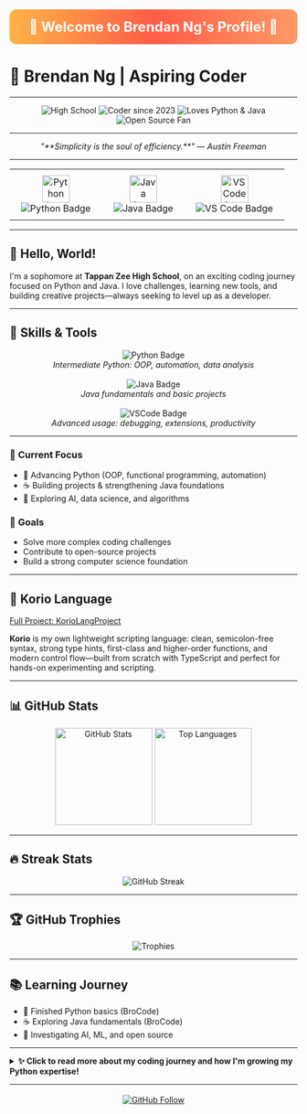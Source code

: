 <p align="center" style="background: linear-gradient(90deg, #ffb347, #fd5d47, #ff9966); padding: 1rem; border-radius: 12px; color: white; font-weight: bold; font-size: 1.5rem; margin-bottom: 1rem;">
  🌅 Welcome to Brendan Ng's Profile! 🌟
</p>

# 🌟 Brendan Ng | **Aspiring Coder**

---

<p align="center">
  <img src="https://img.shields.io/badge/HighSchooler-Tappan%20Zee-8e44ad?style=for-the-badge" alt="High School" />
  <img src="https://img.shields.io/badge/Coder%20since-2023-e67e22?style=for-the-badge" alt="Coder since 2023" />
  <img src="https://img.shields.io/badge/Loves-Python_&_Java-16a085?style=for-the-badge" alt="Loves Python & Java" />
  <img src="https://img.shields.io/badge/Open_Source-Fan%20in%20training-27ae60?style=for-the-badge" alt="Open Source Fan" />
</p>

---

<p align="center"><em>
"**Simplicity is the soul of efficiency.**" — Austin Freeman
</em></p>

---

<table align="center">
  <tr>
    <td align="center" style="padding: 10px 20px;">
      <img src="https://cdn.jsdelivr.net/gh/devicons/devicon/icons/python/python-original.svg" width="48" height="48" alt="Python Icon" /><br />
      <img src="https://img.shields.io/badge/Python-Enthusiast-ffd343?style=for-the-badge&logo=python&logoColor=white" alt="Python Badge" />
    </td>
    <td align="center" style="padding: 10px 20px;">
      <img src="https://cdn.jsdelivr.net/gh/devicons/devicon/icons/java/java-original.svg" width="48" height="48" alt="Java Icon" /><br />
      <img src="https://img.shields.io/badge/Java-Learning-f87171?style=for-the-badge&logo=java&logoColor=white" alt="Java Badge" />
    </td>
    <td align="center" style="padding: 10px 20px;">
      <img src="https://cdn.jsdelivr.net/gh/devicons/devicon/icons/vscode/vscode-original.svg" width="48" height="48" alt="VS Code Icon" /><br />
      <img src="https://img.shields.io/badge/VSCode-Power_User-66cdf1?style=for-the-badge&logo=visual-studio-code&logoColor=white" alt="VS Code Badge" />
    </td>
  </tr>
</table>

---

## 👋 **Hello, World!**

I'm a sophomore at **Tappan Zee High School**, on an exciting coding journey focused on Python and Java. I love challenges, learning new tools, and building creative projects—always seeking to level up as a developer.

---

## 🧰 **Skills & Tools**

<p align="center">
  <img src="https://img.shields.io/badge/Python-Enthusiast-ffd343?style=for-the-badge&logo=python&logoColor=white" alt="Python Badge" />
  <br/><em>Intermediate Python: OOP, automation, data analysis</em>
  <br><br>
  <img src="https://img.shields.io/badge/Java-Learning-f87171?style=for-the-badge&logo=java&logoColor=white" alt="Java Badge" />
  <br/><em>Java fundamentals and basic projects</em>
  <br><br>
  <img src="https://img.shields.io/badge/VSCode-Power_User-66cdf1?style=for-the-badge&logo=visual-studio-code&logoColor=white" alt="VSCode Badge" />
  <br/><em>Advanced usage: debugging, extensions, productivity</em>
</p>

---

### 🚀 **Current Focus**
- 🐍 Advancing Python (OOP, functional programming, automation)
- ☕ Building projects & strengthening Java foundations
- 🤖 Exploring AI, data science, and algorithms

### 🎯 **Goals**
- Solve more complex coding challenges
- Contribute to open-source projects
- Build a strong computer science foundation

---

## 📂 **Korio Language**

[Full Project: KorioLangProject](https://github.com/BrendanNg8/KorioLangProject)

**Korio** is my own lightweight scripting language: clean, semicolon-free syntax, strong type hints, first-class and higher-order functions, and modern control flow—built from scratch with TypeScript and perfect for hands-on experimenting and scripting.

---

## 📊 **GitHub Stats**

<div align="center">
  <img src="https://github-readme-stats.vercel.app/api?username=BrendanNg8&show_icons=true&theme=radical" alt="GitHub Stats" height="170" />
  <img src="https://github-readme-stats.vercel.app/api/top-langs/?username=BrendanNg8&layout=compact&theme=radical" alt="Top Languages" height="170" />
</div>

---

## 🔥 **Streak Stats**

<div align="center">
  <img src="https://github-readme-streak-stats.herokuapp.com/?user=BrendanNg8&theme=gruvbox_duo" alt="GitHub Streak" />
</div>

---

## 🏆 **GitHub Trophies**

<div align="center">
  <img src="https://github-profile-trophy.vercel.app/?username=BrendanNg8&theme=gruvbox&column=7" alt="Trophies" />
</div>

---

## 📚 **Learning Journey**

- 🐍 Finished Python basics (BroCode)
- ☕ Exploring Java fundamentals (BroCode)
- 🧠 Investigating AI, ML, and open source

---

<details>
  <summary><b>✨ Click to read more about my coding journey and how I'm growing my Python expertise!</b></summary>
  
  ### How I'm Improving My Python Expertise

  - Practicing object-oriented programming, decorators, and writing modular code
  - Building real-world mini-projects (games, tools, automation)
  - Taking on coding challenges (LeetCode)
  - Learning best practices (style, documentation, testing)
  - Exploring advanced libraries (e.g., `pandas`, `matplotlib`)
  - Sharing/organizing projects with Git & GitHub
  - Developing open source habits and reading others' code
  - Experimenting with AI/ML toolkits using Python foundations

  I aim to reach "Advanced" by contributing to real repositories and crafting bigger, collaborative projects!
</details>

---

<div align="center" style="margin-top: 18px;">
  <a href="https://github.com/BrendanNg8" target="_blank">
    <img src="https://img.shields.io/badge/GitHub-Follow-f39c12?style=for-the-badge&logo=github" alt="GitHub Follow" />
  </a>
</div>

